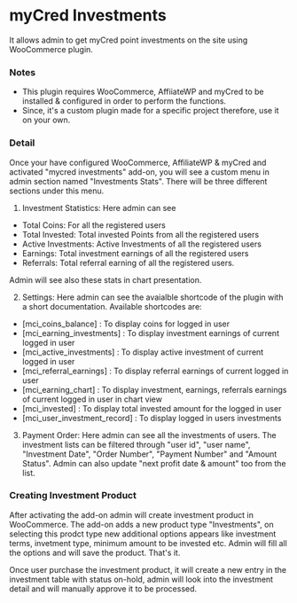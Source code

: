 # myCred Investments
It allows admin to get myCred point investments on the site using WooCommerce plugin. 

### Notes
- This plugin requires WooCommerce, AffiiateWP and myCred to be installed & configured in order to perform the functions.
- Since, it's a custom plugin made for a specific project therefore, use it on your own.

### Detail
Once your have configured WooCommerce, AffiliateWP & myCred and activated "mycred investments" add-on, you will see a custom menu in admin section named "Investments Stats". There will be three different sections under this menu.
 
1) Investment Statistics: 
Here admin can see 
- Total Coins: For all the registered users
- Total Invested: Total invested Points from all the registered users
- Active Investments: Active Investments of all the registered users
- Earnings: Total investment earnings of all the registered users
- Referrals: Total referral earning of all the registered users.

Admin will see also these stats in chart presentation.

2) Settings:
Here admin can see the avaialble shortcode of the plugin with a short documentation. Available shortcodes are:
- [mci_coins_balance] : To display coins for logged in user
- [mci_earning_investments] : To display investment earnings of current logged in user
- [mci_active_investments] : To display active investment of current logged in user
- [mci_referral_earnings] : To display referral earnings of current logged in user
- [mci_earning_chart] : To display investment, earnings, referrals earnings of current logged in user in chart view
- [mci_invested] : To display total invested amount for the logged in user
- [mci_user_investment_record] : To display logged in users investments

3) Payment Order:
Here admin can see all the investments of users. The investment lists can be filtered through "user id", "user name", "Investment Date", "Order Number", "Payment Number" and "Amount Status". Admin can also update "next profit date & amount" too from the list.

### Creating Investment Product
After activating the add-on admin will create investment product in WooCommerce. The add-on adds a new product type "Investments", on selecting this prodct type new additional options appears like investment terms, invetment type, minimum amount to be invested etc. Admin will fill all the options and will save the product. That's it.

Once user purchase the investment product, it will create a new entry in the investment table with status on-hold, admin will look into the investment detail and will manually approve it to be processed.




